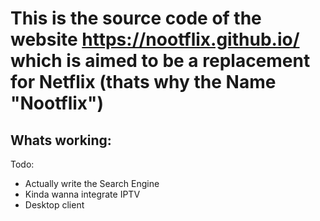 # This is the source code of the website https://nootflix.github.io/ which is aimed to be a replacement for Netflix (thats why the Name "Nootflix") <br>
Whats working: <br>
- 

Todo: <br>
- Actually write the Search Engine
- Kinda wanna integrate IPTV
- Desktop client
